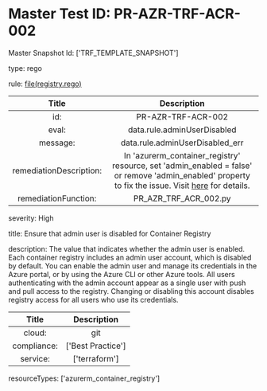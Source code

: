 



# Master Test ID: PR-AZR-TRF-ACR-002


Master Snapshot Id: ['TRF_TEMPLATE_SNAPSHOT']

type: rego

rule: [file(registry.rego)]  
  
  
  
  

|Title|Description|
| :---: | :---: |
|id: |PR-AZR-TRF-ACR-002|
|eval: |data.rule.adminUserDisabled|
|message: |data.rule.adminUserDisabled_err|
|remediationDescription: |In 'azurerm_container_registry' resource, set 'admin_enabled = false' or remove 'admin_enabled' property to fix the issue. Visit <a href='https://registry.terraform.io/providers/hashicorp/azurerm/latest/docs/resources/container_registry#admin_enabled' target='_blank'>here</a> for details.|
|remediationFunction: |PR_AZR_TRF_ACR_002.py|


severity: High

title: Ensure that admin user is disabled for Container Registry

description: The value that indicates whether the admin user is enabled. Each container registry includes an admin user account, which is disabled by default. You can enable the admin user and manage its credentials in the Azure portal, or by using the Azure CLI or other Azure tools. All users authenticating with the admin account appear as a single user with push and pull access to the registry. Changing or disabling this account disables registry access for all users who use its credentials.  
  
  

|Title|Description|
| :---: | :---: |
|cloud: |git|
|compliance: |['Best Practice']|
|service: |['terraform']|


resourceTypes: ['azurerm_container_registry']


[file(registry.rego)]: https://github.com/prancer-io/prancer-compliance-test/tree/master/azure/terraform/registry.rego
